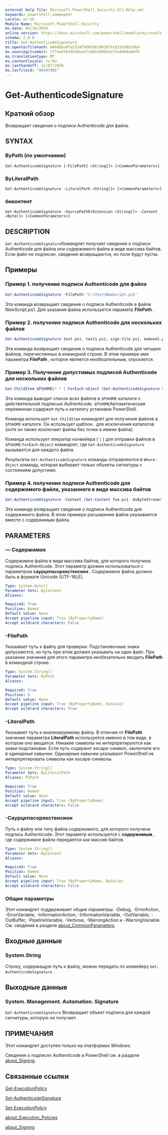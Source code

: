 ```yaml
---
external help file: Microsoft.PowerShell.Security.dll-Help.xml
keywords: powershell,командлет
Locale: en-US
Module Name: Microsoft.PowerShell.Security
ms.date: 04/10/2020
online version: https://docs.microsoft.com/powershell/module/microsoft.powershell.security/get-authenticodesignature?view=powershell-7.1&WT.mc_id=ps-gethelp
schema: 2.0.0
title: Get-AuthenticodeSignature
ms.openlocfilehash: 44608ba9fa2324f9d6d381801876c831ed8b3db8
ms.sourcegitcommit: 177ae45034b58ead716853096b2e72e4864e6df6
ms.translationtype: MT
ms.contentlocale: ru-RU
ms.lasthandoff: 11/07/2020
ms.locfileid: "94347301"
---
```

# Get-AuthenticodeSignature

## Краткий обзор
Возвращает сведения о подписи Authenticode для файла.

## SYNTAX

### ByPath (по умолчанию)

```
Get-AuthenticodeSignature [-FilePath] <String[]> [<CommonParameters>]
```

### ByLiteralPath

```
Get-AuthenticodeSignature -LiteralPath <String[]> [<CommonParameters>]
```

### биконтент

```
Get-AuthenticodeSignature -SourcePathOrExtension <String[]> -Content <Byte[]> [<CommonParameters>]
```

## DESCRIPTION

`Get-AuthenticodeSignature`Командлет получает сведения о подписи Authenticode для файла или содержимого файла в виде массива байтов. Если файл не подписан, сведения возвращаются, но поля будут пусты.

## Примеры

### Пример 1. получение подписи Authenticode для файла

```powershell
Get-AuthenticodeSignature -FilePath "C:\Test\NewScript.ps1"
```

Эта команда возвращает сведения о подписи Authenticode в файле NewScript.ps1. Для указания файла используется параметр **FilePath** .

### Пример 2. получение подписи Authenticode для нескольких файлов

```powershell
Get-AuthenticodeSignature test.ps1, test1.ps1, sign-file.ps1, makexml.ps1
```

Эта команда возвращает сведения о подписи Authenticode для четырех файлов, перечисленных в командной строке. В этом примере имя параметра **FilePath** , которое является необязательным, опускается.

### Пример 3. Получение допустимых подписей Authenticode для нескольких файлов

```powershell
Get-ChildItem $PSHOME\*.* | ForEach-object {Get-AuthenticodeSignature $_} | Where-Object {$_.status -eq "Valid"}
```

Эта команда выводит список всех файлов в `$PSHOME` каталоге с действительной подписью Authenticode. `$PSHOME`Автоматическая переменная содержит путь к каталогу установки PowerShell.

Команда использует `Get-ChildItem` командлет для получения файлов в `$PSHOME` каталоге. Он использует шаблон *.* для исключения каталогов (хотя он также исключает файлы без точки в имени файла).

Команда использует оператор конвейера ( `|` ) для отправки файлов в `$PSHOME` `ForEach-Object` командлет, где `Get-AuthenticodeSignature` вызывается для каждого файла.

Результаты `Get-AuthenticodeSignature` команды отправляются в `Where-Object` команду, которая выбирает только объекты сигнатуры с состоянием допустимо.

### Пример 4. получение подписи Authenticode для содержимого файла, указанного в виде массива байтов

```powershell
Get-AuthenticodeSignature -Content (Get-Content foo.ps1 -AsByteStream) -SourcePathorExtension ps1
```

Эта команда возвращает сведения о подписи Authenticode для содержимого файла. В этом примере расширение файла указывается вместе с содержимым файла.

## PARAMETERS

### — Содержимое

Содержимое файла в виде массива байтов, для которого получена подпись Authenticode. Этот параметр должен использоваться с параметром **саурцепасорекстенсион** . Содержимое файла должно быть в формате Unicode (UTF-16LE).

```yaml
Type: System.Byte[]
Parameter Sets: ByContent
Aliases:

Required: True
Position: Named
Default value: None
Accept pipeline input: True (ByPropertyName)
Accept wildcard characters: False
```

### -FilePath

Указывает путь к файлу для проверки. Подстановочные знаки допускаются, но путь при этом должен указывать на один файл. При указании значения для этого параметра необязательно вводить **FilePath** в командной строке.

```yaml
Type: System.String[]
Parameter Sets: ByPath
Aliases:

Required: True
Position: 0
Default value: None
Accept pipeline input: True (ByPropertyName, ByValue)
Accept wildcard characters: True
```

### -LiteralPath

Указывает путь к анализируемому файлу. В отличие от **FilePath** значение параметра **LiteralPath** используется именно в том виде, в котором оно вводится. Никакие символы не интерпретируются как знаки подстановки. Если путь содержит escape-символ, заключите его в одинарные кавычки. Одинарные кавычки указывают PowerShell не интерпретировать символы как escape-символы.

```yaml
Type: System.String[]
Parameter Sets: ByLiteralPath
Aliases: PSPath

Required: True
Position: Named
Default value: None
Accept pipeline input: True (ByPropertyName)
Accept wildcard characters: False
```

### -Саурцепасорекстенсион

Путь к файлу или типу файла содержимого, для которого получена подпись Authenticode. Этот параметр используется с **содержимым** , где содержимое файла передается как массив байтов.

```yaml
Type: System.String[]
Parameter Sets: ByContent
Aliases:

Required: True
Position: Named
Default value: None
Accept pipeline input: True (ByPropertyName, ByValue)
Accept wildcard characters: False
```

### Общие параметры

Этот командлет поддерживает общие параметры: -Debug, -ErrorAction, -ErrorVariable, -InformationAction, -InformationVariable, -OutVariable, -OutBuffer, -PipelineVariable, -Verbose, -WarningAction и -WarningVariable. См. сведения в разделе [about_CommonParameters](../Microsoft.PowerShell.Core/About/about_CommonParameters.md).

## Входные данные

### System.String

Строку, содержащую путь к файлу, можно передать по конвейеру `Get-AuthenticodeSignature` .

## Выходные данные

### System. Management. Automation. Signature

`Get-AuthenticodeSignature` Возвращает объект подписи для каждой сигнатуры, которую он получает.

## ПРИМЕЧАНИЯ

Этот командлет доступен только на платформах Windows.

Сведения о подписях Authenticode в PowerShell см. в разделе [about_Signing](../Microsoft.PowerShell.Core/About/about_Signing.md).

## Связанные ссылки

[Get-ExecutionPolicy](Get-ExecutionPolicy.md)

[Set-AuthenticodeSignature](Set-AuthenticodeSignature.md)

[Set-ExecutionPolicy](Set-ExecutionPolicy.md)

[about_Execution_Policies](../Microsoft.PowerShell.Core/About/about_Execution_Policies.md)

[about_Signing](../Microsoft.PowerShell.Core/About/about_Signing.md)
